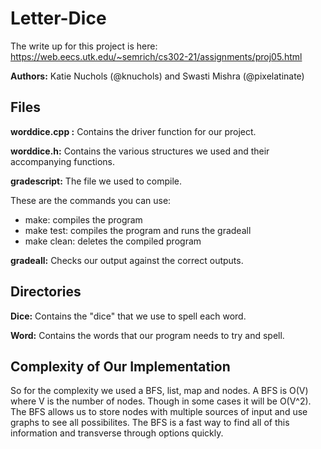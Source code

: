 # Letter-Dice

The write up for this project is here: https://web.eecs.utk.edu/~semrich/cs302-21/assignments/proj05.html

**Authors:** Katie Nuchols (@knuchols) and Swasti Mishra (@pixelatinate)

## Files
**worddice.cpp :**
Contains the driver function for our project.

**worddice.h:**
Contains the various structures we used and their accompanying functions.

**gradescript:**
The file we used to compile. 

These are the commands you can use: 
- make:       compiles the program
- make test:  compiles the program and runs the gradeall
- make clean: deletes the compiled program

**gradeall:**
Checks our output against the correct outputs. 

## Directories
**Dice:**
Contains the "dice" that we use to spell each word. 

**Word:**
Contains the words that our program needs to try and spell. 


## Complexity of Our Implementation
So for the complexity we used a BFS, list, map and nodes. A BFS is O(V) where V is the number of nodes. Though in some cases it will be O(V^2). The BFS allows us to store nodes with multiple sources of input and use graphs to see all possibilites. The BFS is a fast way to find all of this information and transverse through options quickly.